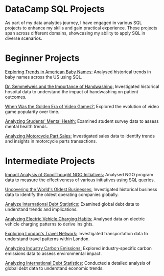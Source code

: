 # DataCamp SQL Projects
As part of my data analytics journey, I have engaged in various SQL projects to enhance my skills and gain practical experience. These projects span across different domains, showcasing my ability to apply SQL in diverse scenarios.
# Beginner Projects
[Exploring Trends in American Baby Names:](https://www.datacamp.com/datalab/w/4b7e6b62-f85c-4277-9214-39079ff308e5/edit)
Analysed historical trends in baby names across the US using SQL.

[Dr. Semmelweis and the Importance of Handwashing:](https://www.datacamp.com/datalab/w/c4736e58-715d-4263-82ae-d79083a558d0/edit)
Investigated historical hospital data to understand the impact of handwashing on patient outcomes.

[When Was the Golden Era of Video Games?:](https://www.datacamp.com/datalab/w/d4366858-0d3d-4e9e-98c6-5fff1c2777c9/edit)
Explored the evolution of video game popularity over time.

[Analyzing Students' Mental Health:](https://www.datacamp.com/datalab/w/257721f2-d4b4-4957-822c-d26e14c75c34/edit)
Examined student survey data to assess mental health trends.

[Analyzing Motorcycle Part Sales:](https://www.datacamp.com/datalab/w/a7a938b0-00f1-4026-8179-e67ff80c24e8/edit)
Investigated sales data to identify trends and insights in motorcycle parts transactions.

# Intermediate Projects
[Impact Analysis of GoodThought NGO Initiatives:](https://www.datacamp.com/datalab/w/accda73b-dd87-4a44-8b88-6676be8366e2/edit)
Analysed NGO program data to measure the effectiveness of various initiatives using SQL queries.

[Uncovering the World's Oldest Businesses:](https://www.datacamp.com/datalab/w/edf3bf51-2d78-44ad-b3ac-428a960ac0b0/edit)
Investigated historical business data to identify the oldest operating companies globally.

[Analyze International Debt Statistics:](https://www.datacamp.com/datalab/w/230035f8-e9ba-4f70-a2ef-592aa8c6e930/edit)
Examined global debt data to understand trends and implications.

[Analyzing Electric Vehicle Charging Habits:](https://www.datacamp.com/datalab/w/b9219fa8-de4f-4bf2-bf86-641e9718eaaa/edit)
Analysed data on electric vehicle charging patterns to derive insights.

[Exploring London's Travel Network:](https://www.datacamp.com/datalab/w/150e15d7-b1bf-443d-84cc-9a56fb08d961/edit)
Investigated transportation data to understand travel patterns within London.

[Analyzing Industry Carbon Emissions:](https://www.datacamp.com/datalab/w/74596c88-88e3-4bb0-8b2c-b4529dcee0d8/edit)
Explored industry-specific carbon emissions data to assess environmental impact.

[Analyzing International Debt Statistics:](https://www.datacamp.com/datalab/w/230035f8-e9ba-4f70-a2ef-592aa8c6e930/edit)
Conducted a detailed analysis of global debt data to understand economic trends.
